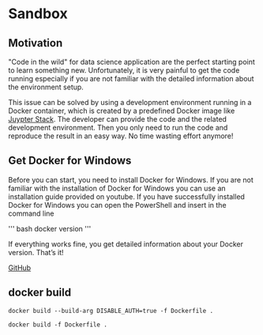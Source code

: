 # Sandbox

## Motivation
"Code in the wild" for data science application are the perfect starting point to learn something new. Unfortunately, it is very painful to get the code running especially if you are not familiar with the detailed information about the environment setup.

This issue can be solved by using a development environment running in a Docker container, which is created by a predefined Docker image like [Juypter Stack](https://jupyter-docker-stacks.readthedocs.io/en/latest/). The developer can provide the code and the related development environment. Then you only need to run the code and reproduce the result in an easy way. No time wasting effort anymore!

## Get Docker for Windows
Before you can start, you need to install Docker for Windows. If you are not familiar with the installation of Docker for Windows you can use an installation guide provided on youtube. 
If you have successfully installed Docker for Windows you can open the PowerShell and insert in the command line

''' bash
docker version
'''  

If everything works fine, you get detailed information about your Docker version. That’s it! 



[GitHub](https://github.com/jupyter/docker-stacks)






## docker build
````
docker build --build-arg DISABLE_AUTH=true -f Dockerfile .

docker build -f Dockerfile .

````